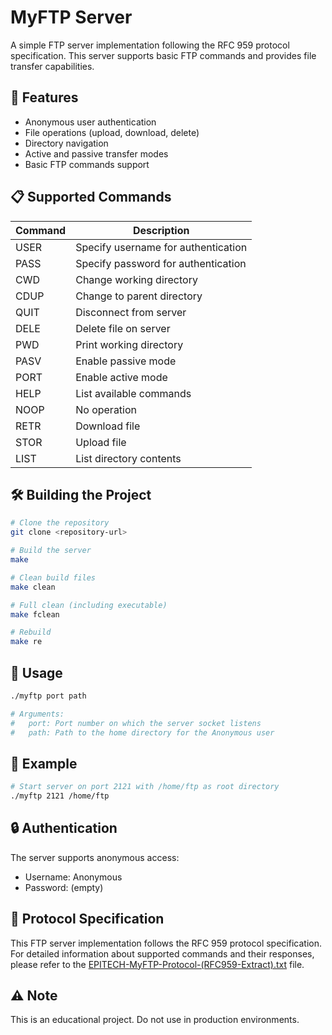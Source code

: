 # MyFTP Server

A simple FTP server implementation following the RFC 959 protocol specification. This server supports basic FTP commands and provides file transfer capabilities.

## 🚀 Features

- Anonymous user authentication
- File operations (upload, download, delete)
- Directory navigation
- Active and passive transfer modes
- Basic FTP commands support

## 📋 Supported Commands

| Command | Description |
|---------|-------------|
| USER    | Specify username for authentication |
| PASS    | Specify password for authentication |
| CWD     | Change working directory |
| CDUP    | Change to parent directory |
| QUIT    | Disconnect from server |
| DELE    | Delete file on server |
| PWD     | Print working directory |
| PASV    | Enable passive mode |
| PORT    | Enable active mode |
| HELP    | List available commands |
| NOOP    | No operation |
| RETR    | Download file |
| STOR    | Upload file |
| LIST    | List directory contents |

## 🛠️ Building the Project

```sh
# Clone the repository
git clone <repository-url>

# Build the server
make

# Clean build files
make clean

# Full clean (including executable)
make fclean

# Rebuild
make re
```

## 🚦 Usage

```sh
./myftp port path

# Arguments:
#   port: Port number on which the server socket listens
#   path: Path to the home directory for the Anonymous user
```

## 📝 Example

```sh
# Start server on port 2121 with /home/ftp as root directory
./myftp 2121 /home/ftp
```

## 🔒 Authentication

The server supports anonymous access:
- Username: Anonymous
- Password: (empty)

## 📄 Protocol Specification

This FTP server implementation follows the RFC 959 protocol specification. For detailed information about supported commands and their responses, please refer to the [EPITECH-MyFTP-Protocol-(RFC959-Extract).txt](EPITECH-MyFTP-Protocol-(RFC959-Extract).txt) file.

## ⚠️ Note

This is an educational project. Do not use in production environments.
